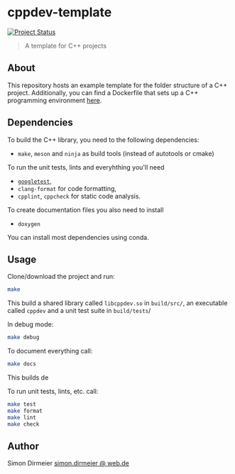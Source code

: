 # cppdev-template

[![Project
Status](http://www.repostatus.org/badges/latest/concept.svg)](http://www.repostatus.org/#concept)

> A template for C++ projects

## About

This repository hosts an example template for the folder structure of a C++ project. 
Additionally, you can find a Dockerfile that sets up a C++ programming environment [here](https://github.com/dirmeier/dockerfiles/blob/master/cppenv/Dockerfile).


## Dependencies

To build the C++ library, you need to the following dependencies:

- `make`, `meson` and `ninja` as build tools (instead of autotools or cmake)

To run the unit tests, lints and everyhthing you'll need

- [`googletest`](https://github.com/google/googletest), 
- `clang-format` for code formatting,
- `cpplint`, `cppcheck` for static code analysis.

To create documentation files you also need to install 

- `doxygen`

You can install most dependencies using conda.  

## Usage

Clone/download the project and run:

```bash
make
```

This build a shared library called `libcppdev.so` in `build/src/`, an executable called `cppdev` and 
a unit test suite in `build/tests`/

In debug mode:

```bash
make debug
```

To document everything call:

```bash
make docs
```

This builds de

To run unit tests, lints, etc. call:

```bash
make test
make format
make lint
make check
```

## Author

 Simon Dirmeier <a href="mailto:simon.dirmeier @ web.de">simon.dirmeier @ web.de</a>